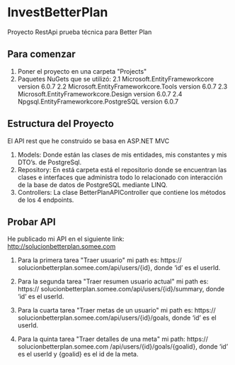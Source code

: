 # InvestBetterPlan
Proyecto RestApi prueba técnica para Better Plan

Para comenzar
------------
1. Poner el proyecto en una carpeta "Projects"
2. Paquetes NuGets que se utilizó:
	2.1 Microsoft.EntityFrameworkcore version 6.0.7
	2.2 Microsoft.EntityFrameworkcore.Tools version 6.0.7
	2.3 Microsoft.EntityFrameworkcore.Design version 6.0.7
	2.4 Npgsql.EntityFrameworkcore.PostgreSQL version 6.0.7

Estructura del Proyecto
-----------------------
El API rest que he construido se basa en ASP.NET MVC  
1. Models: Donde están las clases de mis entidades, mis constantes y mis DTO’s. de PostgreSql.
2. Repository: En está carpeta está el repositorio donde se encuentran las clases e interfaces que administra todo lo relacionado con interacción de la base de datos de PostgreSQL mediante LINQ.
3. Controllers: La clase BetterPlanAPIController que contiene los métodos de los 4  endpoints.

Probar API
----------
He publicado mi API en el siguiente link:
http://solucionbetterplan.somee.com

1. Para la primera tarea "Traer usuario" mi path es: 
https:// solucionbetterplan.somee.com/api/users/{id}, donde ‘id’ es el userId.

2. Para la segunda tarea "Traer resumen usuario actual" mi path es: 
https:// solucionbetterplan.somee.com/api/users/{id}/summary, donde ‘id’ es el userId.
3. Para la cuarta tarea "Traer metas de un usuario" mi path es: 
https:// solucionbetterplan.somee.com/api/users/{id}/goals, donde ‘id’ es el userId.

4. Para la quinta tarea "Traer detalles de una meta" mi path: 
https:// solucionbetterplan.somee.com /api/users/{id}/goals/{goalid}, donde ‘id’ es el userId y {goalid} es el id de la meta.

